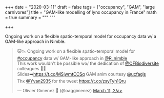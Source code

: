 +++
date = "2020-03-11"
draft = false
tags = ["occupancy", "GAM", "large carnivores"]
title = "GAM-like modelling of lynx occupancy in France"
math = true
summary = """
"""

+++

Ongoing work on a flexible spatio-temporal model for occupancy data w/ a GAM-like approach in Nimble.

<!--more-->

<blockquote class="twitter-tweet"><p lang="en" dir="ltr">😺📉 Ongoing work on a flexible spatio-temporal model for <a href="https://twitter.com/hashtag/occupancy?src=hash&amp;ref_src=twsrc%5Etfw">#occupancy</a> data w/ GAM-like approach in <a href="https://twitter.com/R_nimble?ref_src=twsrc%5Etfw">@R_nimble</a><br>This work wouldn&#39;t be possible wo/ the dedication of <a href="https://twitter.com/OFBiodiversite?ref_src=twsrc%5Etfw">@OFBiodiversite</a> colleagues 🙏💯 <br>Slides➡️<a href="https://t.co/MSjwmtCCSq">https://t.co/MSjwmtCCSq</a> GAM anim courtesy <a href="https://twitter.com/ucfagls?ref_src=twsrc%5Etfw">@ucfagls</a><br>Thx <a href="https://twitter.com/Yvan2935?ref_src=twsrc%5Etfw">@Yvan2935</a> for the tweet <a href="https://t.co/zsyTyh1Qru">https://t.co/zsyTyh1Qru</a></p>&mdash; Olivier Gimenez 🖖 (@oaggimenez) <a href="https://twitter.com/oaggimenez/status/1237824132223578114?ref_src=twsrc%5Etfw">March 11, 2/a></blockquote> <script async src="https://platform.twitter.com/widgets.js" charset="utf-8"></script> 

